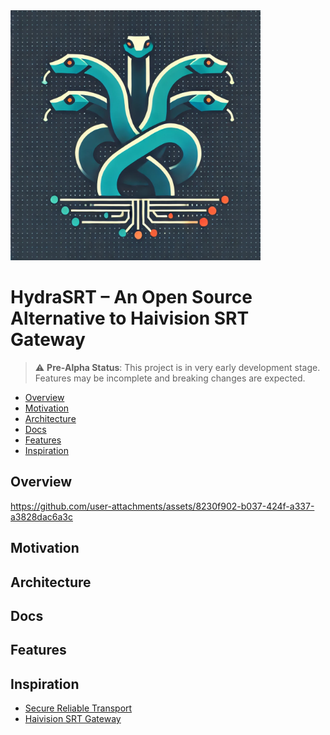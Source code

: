 <img src="/web_app/public/logo.webp" alt="HydraSRT" width="400"/>

# HydraSRT – An Open Source Alternative to Haivision SRT Gateway

> ⚠️ **Pre-Alpha Status**: This project is in very early development stage. Features may be incomplete and breaking changes are expected.

- [Overview](#overview)
- [Motivation](#motivation)
- [Architecture](#architecture)
- [Docs](#docs)
- [Features](#features)
- [Inspiration](#inspiration)

## Overview
https://github.com/user-attachments/assets/8230f902-b037-424f-a337-a3828dac6a3c


## Motivation

## Architecture

## Docs

## Features

## Inspiration

- [Secure Reliable Transport](https://en.wikipedia.org/wiki/Secure_Reliable_Transport)
- [Haivision SRT Gateway](https://www.haivision.com/products/srt-gateway/)
